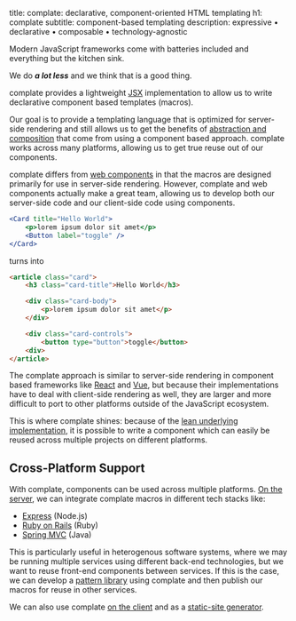 title: complate: declarative, component-oriented HTML templating
h1: complate
subtitle: component-based templating
description: expressive • declarative • composable • technology-agnostic

Modern JavaScript frameworks come with batteries included and everything
but the kitchen sink.

We do **_a lot less_** and we think that is a good thing.

complate provides a lightweight [JSX](https://facebook.github.io/jsx/)
implementation to allow us to write declarative component based templates
(macros).

Our goal is to provide a templating language that is optimized for
server-side rendering and still allows us to get the benefits of
[abstraction and composition](rationale.html) that come from using a
component based approach. complate works across many platforms, allowing
us to get true reuse out of our components.

complate differs from
[web components](https://developer.mozilla.org/en-US/docs/Web/Web_Components)
in that the macros are designed primarily for use in server-side rendering.
However, complate and web components actually make a great team, allowing us to
develop both our server-side code and our client-side code using components.

```jsx
<Card title="Hello World">
    <p>lorem ipsum dolor sit amet</p>
    <Button label="toggle" />
</Card>
```

turns into

```html
<article class="card">
    <h3 class="card-title">Hello World</h3>

    <div class="card-body">
        <p>lorem ipsum dolor sit amet</p>
    </div>

    <div class="card-controls">
        <button type="button">toggle</button>
    <div>
</article>
```

The complate approach is similar to server-side rendering in component
based frameworks like [React](https://reactjs.org/) and
[Vue](https://vuejs.org/), but because their implementations have to deal with
client-side rendering as well, they are larger and more difficult to port to
other platforms outside of the JavaScript ecosystem.

This is where complate shines: because of the
[lean underlying implementation](https://www.innoq.com/en/blog/self-contained-custom-elements/), it is possible to write a component
which can easily be reused across multiple projects on different platforms.

Cross-Platform Support
----------------------

With complate, components can be used across multiple platforms.
[On the server](https://github.com/complate/complate-stream), we can integrate
complate macros in different tech stacks like:

* [Express](https://github.com/complate/complate-express) (Node.js)
* [Ruby on Rails](https://github.com/complate/complate-ruby) (Ruby)
* [Spring MVC](https://github.com/complate/complate-spring-mvc) (Java)

This is particularly useful in heterogenous software systems, where we may be
running multiple services using different back-end technologies, but we want to
reuse front-end components between services. If this is the case, we can
develop a [pattern library](https://github.com/complate/complate-fractal) using
complate and then publish our macros for reuse in other services.

We can also use complate
[on the client](https://github.com/complate/complate-dom) and as a
[static-site generator](https://github.com/complate/complate-ssg).